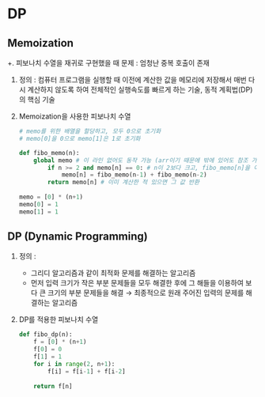# DP

## Memoization

+. 피보나치 수열을 재귀로 구현했을 때 문제 : 엄청난 중복 호출이 존재

1. 정의 : 컴퓨터 프로그램을 실행할 때 이전에 계산한 값을 메모리에 저장해서 매번 다시 계산하지 않도록 하여 전체적인 실행속도를 빠르게 하는 기술, 동적 계획법(DP)의 핵심 기술
2. Memoization을 사용한 피보나치 수열
    
    ```python
    # memo를 위한 배열을 할당하고, 모두 0으로 초기화
    # memo[0]을 0으로 memo[1]은 1로 초기화
    
    def fibo_memo(n):
    	global memo # 이 라인 없어도 동작 가능 (arr이기 때문에 밖에 있어도 참조 가능)
    		if n >= 2 and memo[n] == 0: # n이 2보다 크고, fibo_memo[n]을 이전에 계산하지 않았다면(= memo[n] ==0)
    			memo[n] = fibo_memo(n-1) + fibo_memo(n-2)
    		return memo[n] # 이미 계산한 적 있으면 그 값 반환
    		
    memo = [0] * (n+1)
    memo[0] = 1
    memo[1] = 1
    ```
    

## DP (Dynamic Programming)

1. 정의 :
    - 그리디 알고리즘과 같이 최적화 문제를 해결하는 알고리즘
    - 먼저 입력 크기가 작은 부분 문제들을 모두 해결한 후에 그 해들을 이용하여 보다 큰 크기의 부분 문제들을 해결 → 최종적으로 원래 주어진 입력의 문제를 해결하는 알고리즘
2. DP를 적용한 피보나치 수열
    
    ```python
    def fibo_dp(n):
    	f = [0] * (n+1)
    	f[0] = 0
    	f[1] = 1
    	for i in range(2, n+1):
    		f[i] = f[i-1] + f[i-2]
    	
    	return f[n]
    ```